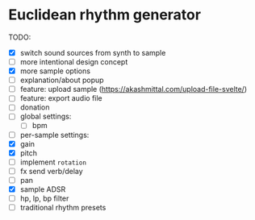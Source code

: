 # Euclidean rhythm generator

TODO:

- [X] switch sound sources from synth to sample
- [ ] more intentional design concept
- [X] more sample options
- [ ] explanation/about popup
- [ ] feature: upload sample (https://akashmittal.com/upload-file-svelte/)
- [ ] feature: export audio file
- [ ] donation
- [ ] global settings:
  - [ ] bpm
- [ ]  per-sample settings:
  - [X] gain
  - [X] pitch
  - [ ] implement `rotation`
  - [ ] fx send verb/delay
  - [ ] pan
  - [X] sample ADSR
  - [ ] hp, lp, bp filter
  - [ ] traditional rhythm presets
